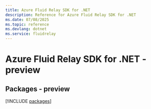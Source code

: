 ```yaml
---
title: Azure Fluid Relay SDK for .NET
description: Reference for Azure Fluid Relay SDK for .NET
ms.date: 07/08/2025
ms.topic: reference
ms.devlang: dotnet
ms.service: fluidrelay
---
```

# Azure Fluid Relay SDK for .NET - preview
## Packages - preview
[!INCLUDE [packages](fluid-relay-index.md)]